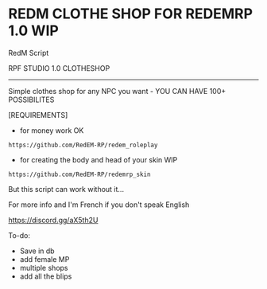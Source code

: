 # REDM CLOTHE SHOP FOR REDEMRP 1.0 WIP

RedM Script

RPF STUDIO 1.0 CLOTHESHOP

-----------------------------------

Simple clothes shop for any NPC you want - YOU CAN HAVE 100+ POSSIBILITES

[REQUIREMENTS]

- for money work OK
```
https://github.com/RedEM-RP/redem_roleplay  
```
- for creating the body and head of your skin WIP
```
https://github.com/RedEM-RP/redemrp_skin    
```
But this script can work without it...

For more info and I'm French if you don't speak English

https://discord.gg/aX5th2U

To-do:

- Save in db
- add female MP
- multiple shops
- add all the blips
